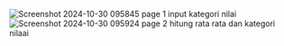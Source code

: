 ![Screenshot 2024-10-30 095845](https://github.com/user-attachments/assets/cd7cd938-30db-4daa-b70e-7f4fa4cc2ae7)
page 1 input kategori nilai
![Screenshot 2024-10-30 095924](https://github.com/user-attachments/assets/de0fdd35-0ed3-442c-b5a8-f25f1dd60875)
page 2 hitung rata rata dan kategori nilaai
